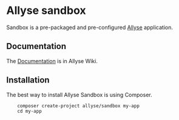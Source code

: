 Allyse sandbox
==============

Sandbox is a pre-packaged and pre-configured [Allyse](https://github.com/allyse/allyse) application.


Documentation
-------------

The [Documentation](https://github.com/allyse/allyse/wiki) is in Allyse Wiki.


Installation
------------

The best way to install Allyse Sandbox is using Composer.

		composer create-project allyse/sandbox my-app
		cd my-app
